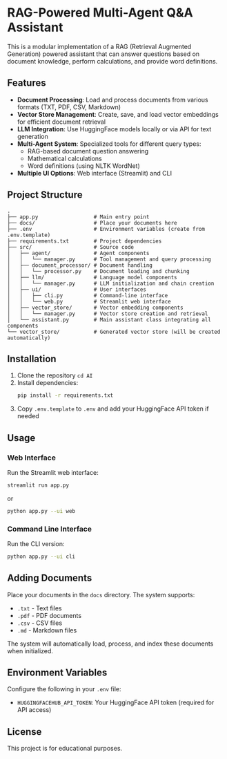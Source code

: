 # RAG-Powered Multi-Agent Q&A Assistant

This is a modular implementation of a RAG (Retrieval Augmented Generation) powered assistant that can answer questions based on document knowledge, perform calculations, and provide word definitions.

## Features

- **Document Processing**: Load and process documents from various formats (TXT, PDF, CSV, Markdown)
- **Vector Store Management**: Create, save, and load vector embeddings for efficient document retrieval
- **LLM Integration**: Use HuggingFace models locally or via API for text generation
- **Multi-Agent System**: Specialized tools for different query types:
  - RAG-based document question answering
  - Mathematical calculations
  - Word definitions (using NLTK WordNet)
- **Multiple UI Options**: Web interface (Streamlit) and CLI

## Project Structure

```
.
├── app.py                  # Main entry point
├── docs/                   # Place your documents here
├── .env                    # Environment variables (create from .env.template)
├── requirements.txt        # Project dependencies
├── src/                    # Source code
│   ├── agent/              # Agent components
│   │   └── manager.py      # Tool management and query processing
│   ├── document_processor/ # Document handling
│   │   └── processor.py    # Document loading and chunking
│   ├── llm/                # Language model components
│   │   └── manager.py      # LLM initialization and chain creation
│   ├── ui/                 # User interfaces
│   │   ├── cli.py          # Command-line interface
│   │   └── web.py          # Streamlit web interface
│   ├── vector_store/       # Vector embedding components
│   │   └── manager.py      # Vector store creation and retrieval
│   └── assistant.py        # Main assistant class integrating all components
└── vector_store/           # Generated vector store (will be created automatically)
```

## Installation

1. Clone the repository
   ```cd AI ```
3. Install dependencies:
   ```bash
   pip install -r requirements.txt
   ```
4. Copy `.env.template` to `.env` and add your HuggingFace API token if needed

## Usage

### Web Interface

Run the Streamlit web interface:

```bash
streamlit run app.py
```

or

```bash
python app.py --ui web
```

### Command Line Interface

Run the CLI version:

```bash
python app.py --ui cli
```

## Adding Documents

Place your documents in the `docs` directory. The system supports:
- `.txt` - Text files
- `.pdf` - PDF documents
- `.csv` - CSV files
- `.md` - Markdown files

The system will automatically load, process, and index these documents when initialized.

## Environment Variables

Configure the following in your `.env` file:

- `HUGGINGFACEHUB_API_TOKEN`: Your HuggingFace API token (required for API access)

## License

This project is for educational purposes.
